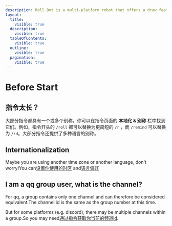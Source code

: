```yaml
---
description: Roll Bot is a multi-platform robot that offers a draw feature.本页将提供一些有用的建议或解释，帮助你更好的使用 Roll Bot。
layout:
  title:
    visible: true
  description:
    visible: true
  tableOfContents:
    visible: true
  outline:
    visible: true
  pagination:
    visible: true
---
```


# Before Start

## 指令太长？

大部分指令都具有一个或多个别称，你可以在指令页面的 **本地化 & 别称** 栏中找到它们。例如，指令开头的 `/roll` 都可以替换为更简短的 `/r` ，而 `/remind` 可以替换为 `/rd`。大部分指令还提供了多种语言的别称。

## Internationalization

Maybe you are using another time zone or another language, don't worry!You can[设置你使用的时区](i18n/user-timezone.md) and[语言偏好](i18n/user-language-preference.md)

## I am a qq group user, what is the channel?

For qq, a group contains only one channel and can therefore be considered equivalent.The channel id is the same as the group number at this time.

But for some platforms (e.g. discord), there may be multiple channels within a group.So you may need[通过指令获取你当前的频道id](basic/get-channel-id.md).
